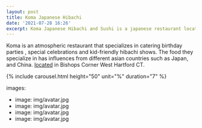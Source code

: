 ```yaml
---
layout: post
title: Koma Japanese Hibachi
date: '2021-07-28 16:26'
excerpt: Koma Japanese Hibachi and Sushi is a japanese restaurant located in Bishop's Corner, West Hartford Connecticut. 
---
```


Koma is an atmospheric restaurant that specializes in catering birthday parties , special celebrations and kid-friendly hibachi shows. The food they specialize in has influences from different asian countries such as Japan, and China. [located](https://goo.gl/maps/NEXcrm48DVskbuke7) in Bishops Corner West Hartford CT. 

{% include carousel.html height="50" unit="%" duration="7" %}


images:
- image: img/avatar.jpg
- image: img/avatar.jpg
- image: img/avatar.jpg
- image: img/avatar.jpg